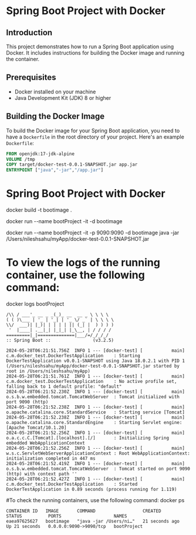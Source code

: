# Spring Boot Project with Docker

## Introduction
This project demonstrates how to run a Spring Boot application using Docker. It includes instructions for building the Docker image and running the container.

## Prerequisites
- Docker installed on your machine
- Java Development Kit (JDK) 8 or higher

## Building the Docker Image
To build the Docker image for your Spring Boot application, you need to have a `Dockerfile` in the root directory of your project. Here's an example `Dockerfile`:

```Dockerfile
FROM openjdk:17-jdk-alpine
VOLUME /tmp
COPY target/docker-test-0.0.1-SNAPSHOT.jar app.jar
ENTRYPOINT ["java","-jar","/app.jar"]
````


# Spring Boot Project with Docker

docker build -t bootimage .

docker run --name bootProject -it -d bootimage

docker run --name bootProject -it -p 9090:9090 -d bootimage java -jar /Users/nileshsahu/myApp/docker-test-0.0.1-SNAPSHOT.jar

# To view the logs of the running container, use the following command:
docker logs bootProject

 ``` .   ____          _            __ _ _
 /\\ / ___'_ __ _ _(_)_ __  __ _ \ \ \ \
( ( )\___ | '_ | '_| | '_ \/ _` | \ \ \ \
 \\/  ___)| |_)| | | | | || (_| |  ) ) ) )
  '  |____| .__|_| |_|_| |_\__, | / / / /
 =========|_|==============|___/=/_/_/_/
 :: Spring Boot ::                (v3.2.5)

2024-05-28T06:21:51.756Z  INFO 1 --- [docker-test] [           main] c.m.docker_test.DockerTestApplication    : Starting DockerTestApplication v0.0.1-SNAPSHOT using Java 18.0.2.1 with PID 1 (/Users/nileshsahu/myApp/docker-test-0.0.1-SNAPSHOT.jar started by root in /Users/nileshsahu/myApp)
2024-05-28T06:21:51.761Z  INFO 1 --- [docker-test] [           main] c.m.docker_test.DockerTestApplication    : No active profile set, falling back to 1 default profile: "default"
2024-05-28T06:21:52.230Z  INFO 1 --- [docker-test] [           main] o.s.b.w.embedded.tomcat.TomcatWebServer  : Tomcat initialized with port 9090 (http)
2024-05-28T06:21:52.238Z  INFO 1 --- [docker-test] [           main] o.apache.catalina.core.StandardService   : Starting service [Tomcat]
2024-05-28T06:21:52.238Z  INFO 1 --- [docker-test] [           main] o.apache.catalina.core.StandardEngine    : Starting Servlet engine: [Apache Tomcat/10.1.20]
2024-05-28T06:21:52.256Z  INFO 1 --- [docker-test] [           main] o.a.c.c.C.[Tomcat].[localhost].[/]       : Initializing Spring embedded WebApplicationContext
2024-05-28T06:21:52.256Z  INFO 1 --- [docker-test] [           main] w.s.c.ServletWebServerApplicationContext : Root WebApplicationContext: initialization completed in 447 ms
2024-05-28T06:21:52.419Z  INFO 1 --- [docker-test] [           main] o.s.b.w.embedded.tomcat.TomcatWebServer  : Tomcat started on port 9090 (http) with context path ''
2024-05-28T06:21:52.427Z  INFO 1 --- [docker-test] [           main] c.m.docker_test.DockerTestApplication    : Started DockerTestApplication in 0.89 seconds (process running for 1.119)
````


#To check the running containers, use the following command:
docker ps

````  
CONTAINER ID   IMAGE       COMMAND                  CREATED          STATUS          PORTS                    NAMES
eaea97625627   bootimage   "java -jar /Users/ni…"   21 seconds ago   Up 21 seconds   0.0.0.0:9090->9090/tcp   bootProject

````







